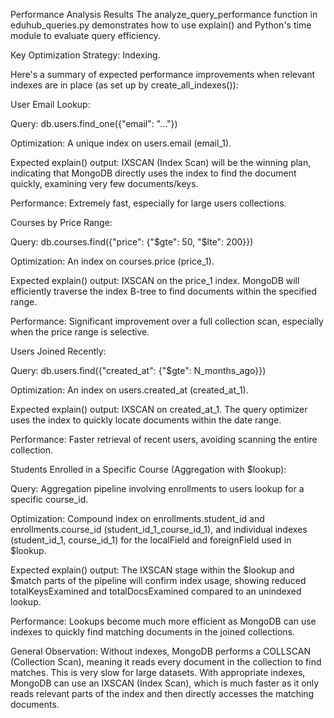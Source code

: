 Performance Analysis Results 
The analyze_query_performance function in eduhub_queries.py demonstrates how to use explain() and Python's time module to evaluate query efficiency.

Key Optimization Strategy: Indexing.

Here's a summary of expected performance improvements when relevant indexes are in place (as set up by create_all_indexes()):

User Email Lookup:

Query: db.users.find_one({"email": "..."})

Optimization: A unique index on users.email (email_1).

Expected explain() output: IXSCAN (Index Scan) will be the winning plan, indicating that MongoDB directly uses the index to find the document quickly, examining very few documents/keys.

Performance: Extremely fast, especially for large users collections.

Courses by Price Range:

Query: db.courses.find({"price": {"$gte": 50, "$lte": 200}})

Optimization: An index on courses.price (price_1).

Expected explain() output: IXSCAN on the price_1 index. MongoDB will efficiently traverse the index B-tree to find documents within the specified range.

Performance: Significant improvement over a full collection scan, especially when the price range is selective.

Users Joined Recently:

Query: db.users.find({"created_at": {"$gte": N_months_ago}})

Optimization: An index on users.created_at (created_at_1).

Expected explain() output: IXSCAN on created_at_1. The query optimizer uses the index to quickly locate documents within the date range.

Performance: Faster retrieval of recent users, avoiding scanning the entire collection.

Students Enrolled in a Specific Course (Aggregation with $lookup):

Query: Aggregation pipeline involving enrollments to users lookup for a specific course_id.

Optimization: Compound index on enrollments.student_id and enrollments.course_id (student_id_1_course_id_1), and individual indexes (student_id_1, course_id_1) for the localField and foreignField used in $lookup.

Expected explain() output: The IXSCAN stage within the $lookup and $match parts of the pipeline will confirm index usage, showing reduced totalKeysExamined and totalDocsExamined compared to an unindexed lookup.

Performance: Lookups become much more efficient as MongoDB can use indexes to quickly find matching documents in the joined collections.

General Observation:
Without indexes, MongoDB performs a COLLSCAN (Collection Scan), meaning it reads every document in the collection to find matches. This is very slow for large datasets. With appropriate indexes, MongoDB can use an IXSCAN (Index Scan), which is much faster as it only reads relevant parts of the index and then directly accesses the matching documents.
